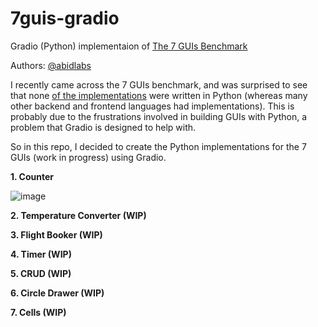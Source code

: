 # 7guis-gradio

Gradio (Python) implementaion of [The 7 GUIs Benchmark](https://7guis.github.io/7guis/)

Authors: [@abidlabs](https://twitter.com/abidlabs)

I recently came across the 7 GUIs benchmark, and was surprised to see that none [of the implementations](https://eugenkiss.github.io/7guis/implementations) were written in Python (whereas many other backend and frontend languages had implementations). This is probably due to the frustrations involved in building GUIs with Python, a problem that Gradio is designed to help with.

So in this repo, I decided to create the Python implementations for the 7 GUIs (work in progress) using Gradio.

**1. Counter**

![image](https://user-images.githubusercontent.com/1778297/173684619-83be6e85-4f8c-400a-b59a-c9edfb506add.png)

**2. Temperature Converter (WIP)**

**3. Flight Booker (WIP)**

**4. Timer (WIP)**

**5. CRUD (WIP)**

**6. Circle Drawer (WIP)**

**7. Cells (WIP)**
